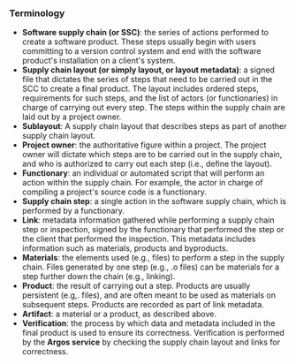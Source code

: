 ### Terminology
* **Software supply chain (or SSC)**: the series of actions performed to create
  a software product. These steps usually begin with users committing to a
version control system and end with the software product's installation on a
client's system.
* <a name="layout">**Supply chain layout (or simply layout, or
  layout metadata)**</a>: a signed file that dictates the series of
  steps that need to be carried out in the SCC to create a final
  product. The layout includes ordered steps, requirements for such
  steps, and the list of actors (or functionaries) in charge of carrying
  out every step. The steps within the supply chain are laid out by a
  project owner.
* **Sublayout**: A supply chain layout that describes steps as part of
  another supply chain layout.
* <a name="productOwner">**Project owner**</a>: the authoritative figure
  within a project. The project owner will dictate which steps are to be
  carried out in the supply chain, and who is authorized to carry out
  each step (i.e., define the layout).
* **Functionary**:  an individual or automated script that will perform an
  action within the supply chain. For example, the actor in charge of compiling
a project's source code is a functionary.
* **Supply chain step**: a single action in the software supply chain, which is
  performed by a functionary.
* **Link**: metadata information gathered while performing a supply chain step
  or inspection, signed by the functionary that performed the step or the
client that performed the inspection. This metadata includes information such
as materials, products and byproducts.
* **Materials**: the elements used (e.g., files) to perform a step in the
  supply chain. Files generated by one step (e.g., .o files) can be materials
for a step further down the chain (e.g., linking).
* **Product**: the result of carrying out a step. Products are usually
  persistent (e.g,. files), and are often meant to be used as materials on
subsequent steps. Products are recorded as part of link metadata.
* **Artifact**: a material or a product, as described above.
* **Verification**: the process by which data and metadata included in
  the final product is used to ensure its correctness. Verification is
  performed by the **Argos service** by checking the supply chain layout and
  links for correctness.
